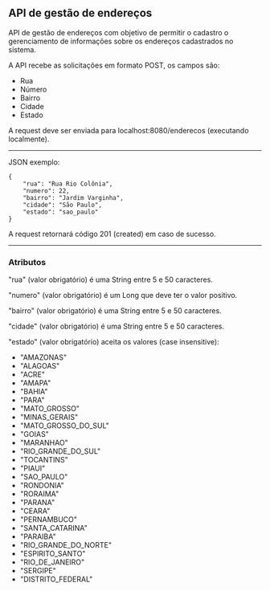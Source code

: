 <div>
    <h2>API de gestão de endereços</h2>
</div>

<div>
    <p>API de gestão de endereços com objetivo de permitir o cadastro o gerenciamento de informações sobre os endereços cadastrados no sistema.</p>
    <p>A API recebe as solicitações em formato POST, os campos são:</p>
    <ul>
        <li>Rua</li>
        <li>Número</li>
        <li>Bairro</li>
        <li>Cidade</li>
        <li>Estado</li>
    </ul>
    <p>A request deve ser enviada para localhost:8080/enderecos (executando localmente).</p>
    <hr>
    <p>JSON exemplo:</p>
    <code>{
    "rua": "Rua Rio Colônia",
    "numero": 22,
    "bairro": "Jardim Varginha",
    "cidade": "São Paulo",
    "estado": "sao_paulo"
}</code>
    <p></p>
    <p>A request retornará código 201 (created) em caso de sucesso.</p>
    <hr>
    <h3>Atributos</h3>
    <p>"rua" (valor obrigatório) é uma String entre 5 e 50 caracteres.</p>
    <p>"numero" (valor obrigatório) é um Long que deve ter o valor positivo.</p>
    <p>"bairro" (valor obrigatório) é uma String entre 5 e 50 caracteres.</p>
    <p>"cidade" (valor obrigatório) é uma String entre 5 e 50 caracteres.</p>
    <p>"estado" (valor obrigatório) aceita os valores (case insensitive):</p>
    <ul>
        <li>"AMAZONAS"</li>
        <li>"ALAGOAS"</li>
        <li>"ACRE"</li>
        <li>"AMAPA"</li>
        <li>"BAHIA"</li>
        <li>"PARA"</li>
        <li>"MATO_GROSSO"</li>
        <li>"MINAS_GERAIS"</li>
        <li>"MATO_GROSSO_DO_SUL"</li>
        <li>"GOIAS"</li>
        <li>"MARANHAO"</li>
        <li>"RIO_GRANDE_DO_SUL"</li>
        <li>"TOCANTINS"</li>
        <li>"PIAUI"</li>
        <li>"SAO_PAULO"</li>
        <li>"RONDONIA"</li>
        <li>"RORAIMA"</li>
        <li>"PARANA"</li>
        <li>"CEARA"</li>
        <li>"PERNAMBUCO"</li>
        <li>"SANTA_CATARINA"</li>
        <li>"PARAIBA"</li>
        <li>"RIO_GRANDE_DO_NORTE"</li>
        <li>"ESPIRITO_SANTO"</li>
        <li>"RIO_DE_JANEIRO"</li>
        <li>"SERGIPE"</li>
        <li>"DISTRITO_FEDERAL"</li>
    </ul>
</div>
</div>